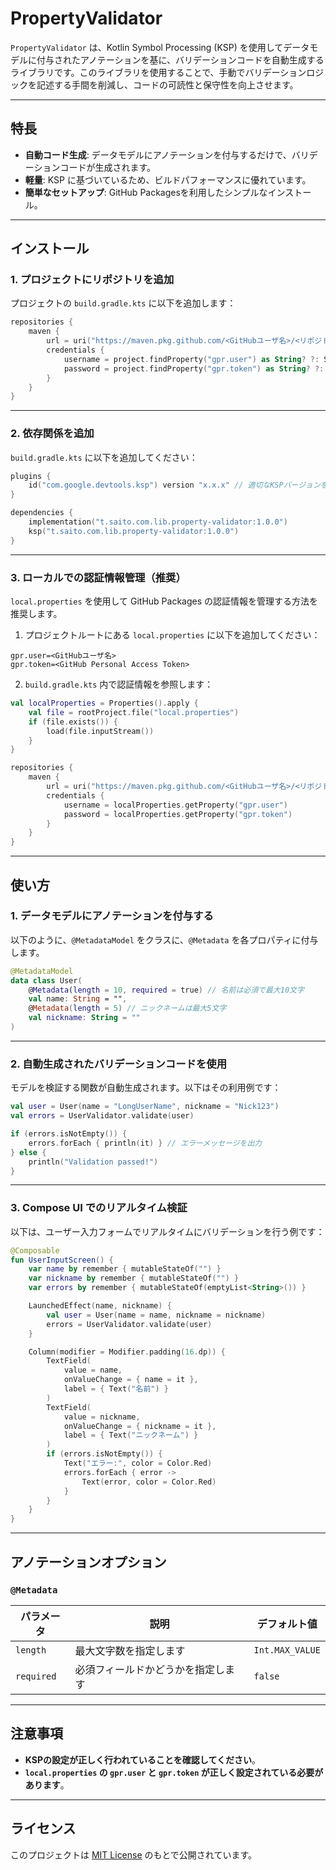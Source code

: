 # PropertyValidator

`PropertyValidator` は、Kotlin Symbol Processing (KSP) を使用してデータモデルに付与されたアノテーションを基に、バリデーションコードを自動生成するライブラリです。このライブラリを使用することで、手動でバリデーションロジックを記述する手間を削減し、コードの可読性と保守性を向上させます。

---

## 特長

- **自動コード生成**: データモデルにアノテーションを付与するだけで、バリデーションコードが生成されます。
- **軽量**: KSP に基づいているため、ビルドパフォーマンスに優れています。
- **簡単なセットアップ**: GitHub Packagesを利用したシンプルなインストール。

---

## インストール

### 1. プロジェクトにリポジトリを追加

プロジェクトの `build.gradle.kts` に以下を追加します：

```kotlin
repositories {
    maven {
        url = uri("https://maven.pkg.github.com/<GitHubユーザ名>/<リポジトリ名>")
        credentials {
            username = project.findProperty("gpr.user") as String? ?: System.getenv("GITHUB_ACTOR")
            password = project.findProperty("gpr.token") as String? ?: System.getenv("GITHUB_TOKEN")
        }
    }
}
```

---

### 2. 依存関係を追加

`build.gradle.kts` に以下を追加してください：

```kotlin
plugins {
    id("com.google.devtools.ksp") version "x.x.x" // 適切なKSPバージョンを指定
}

dependencies {
    implementation("t.saito.com.lib.property-validator:1.0.0")
    ksp("t.saito.com.lib.property-validator:1.0.0")
}
```

---

### 3. ローカルでの認証情報管理（推奨）

`local.properties` を使用して GitHub Packages の認証情報を管理する方法を推奨します。

1. プロジェクトルートにある `local.properties` に以下を追加してください：

```properties
gpr.user=<GitHubユーザ名>
gpr.token=<GitHub Personal Access Token>
```

2. `build.gradle.kts` 内で認証情報を参照します：

```kotlin
val localProperties = Properties().apply {
    val file = rootProject.file("local.properties")
    if (file.exists()) {
        load(file.inputStream())
    }
}

repositories {
    maven {
        url = uri("https://maven.pkg.github.com/<GitHubユーザ名>/<リポジトリ名>")
        credentials {
            username = localProperties.getProperty("gpr.user")
            password = localProperties.getProperty("gpr.token")
        }
    }
}
```

---

## 使い方

### 1. データモデルにアノテーションを付与する

以下のように、`@MetadataModel` をクラスに、`@Metadata` を各プロパティに付与します。

```kotlin
@MetadataModel
data class User(
    @Metadata(length = 10, required = true) // 名前は必須で最大10文字
    val name: String = "",
    @Metadata(length = 5) // ニックネームは最大5文字
    val nickname: String = ""
)
```

---

### 2. 自動生成されたバリデーションコードを使用

モデルを検証する関数が自動生成されます。以下はその利用例です：

```kotlin
val user = User(name = "LongUserName", nickname = "Nick123")
val errors = UserValidator.validate(user)

if (errors.isNotEmpty()) {
    errors.forEach { println(it) } // エラーメッセージを出力
} else {
    println("Validation passed!")
}
```

---

### 3. Compose UI でのリアルタイム検証

以下は、ユーザー入力フォームでリアルタイムにバリデーションを行う例です：

```kotlin
@Composable
fun UserInputScreen() {
    var name by remember { mutableStateOf("") }
    var nickname by remember { mutableStateOf("") }
    var errors by remember { mutableStateOf(emptyList<String>()) }

    LaunchedEffect(name, nickname) {
        val user = User(name = name, nickname = nickname)
        errors = UserValidator.validate(user)
    }

    Column(modifier = Modifier.padding(16.dp)) {
        TextField(
            value = name,
            onValueChange = { name = it },
            label = { Text("名前") }
        )
        TextField(
            value = nickname,
            onValueChange = { nickname = it },
            label = { Text("ニックネーム") }
        )
        if (errors.isNotEmpty()) {
            Text("エラー:", color = Color.Red)
            errors.forEach { error ->
                Text(error, color = Color.Red)
            }
        }
    }
}
```

---

## アノテーションオプション

### `@Metadata`
| パラメータ  | 説明                              | デフォルト値        |
|-------------|-----------------------------------|---------------------|
| `length`    | 最大文字数を指定します            | `Int.MAX_VALUE`     |
| `required`  | 必須フィールドかどうかを指定します | `false`             |

---

## 注意事項

- **KSPの設定が正しく行われていることを確認してください**。
- **`local.properties` の `gpr.user` と `gpr.token` が正しく設定されている必要があります**。

---

## ライセンス

このプロジェクトは [MIT License](LICENSE) のもとで公開されています。

